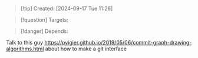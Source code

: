 
>[!tip] Created: [2024-09-17 Tue 11:26]

>[!question] Targets: 

>[!danger] Depends: 

Talk to this guy https://pvigier.github.io/2019/05/06/commit-graph-drawing-algorithms.html about how to make a git interface